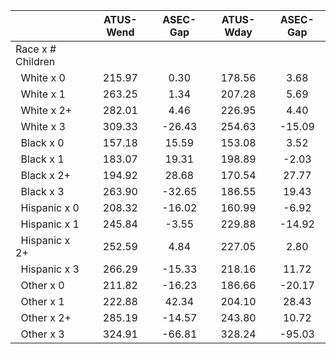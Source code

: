 
|                      |    ATUS-Wend |     ASEC-Gap |    ATUS-Wday |     ASEC-Gap |
| -------------------- | :----------: | :----------: | :----------: | :----------: |
| Race x # Children    |              |              |              |              |
| &nbsp;&nbsp;White x 0 |       215.97 |         0.30 |       178.56 |         3.68 |
| &nbsp;&nbsp;White x 1 |       263.25 |         1.34 |       207.28 |         5.69 |
| &nbsp;&nbsp;White x 2+ |       282.01 |         4.46 |       226.95 |         4.40 |
| &nbsp;&nbsp;White x 3 |       309.33 |       -26.43 |       254.63 |       -15.09 |
| &nbsp;&nbsp;Black x 0 |       157.18 |        15.59 |       153.08 |         3.52 |
| &nbsp;&nbsp;Black x 1 |       183.07 |        19.31 |       198.89 |        -2.03 |
| &nbsp;&nbsp;Black x 2+ |       194.92 |        28.68 |       170.54 |        27.77 |
| &nbsp;&nbsp;Black x 3 |       263.90 |       -32.65 |       186.55 |        19.43 |
| &nbsp;&nbsp;Hispanic x 0 |       208.32 |       -16.02 |       160.99 |        -6.92 |
| &nbsp;&nbsp;Hispanic x 1 |       245.84 |        -3.55 |       229.88 |       -14.92 |
| &nbsp;&nbsp;Hispanic x 2+ |       252.59 |         4.84 |       227.05 |         2.80 |
| &nbsp;&nbsp;Hispanic x 3 |       266.29 |       -15.33 |       218.16 |        11.72 |
| &nbsp;&nbsp;Other x 0 |       211.82 |       -16.23 |       186.66 |       -20.17 |
| &nbsp;&nbsp;Other x 1 |       222.88 |        42.34 |       204.10 |        28.43 |
| &nbsp;&nbsp;Other x 2+ |       285.19 |       -14.57 |       243.80 |        10.72 |
| &nbsp;&nbsp;Other x 3 |       324.91 |       -66.81 |       328.24 |       -95.03 |


